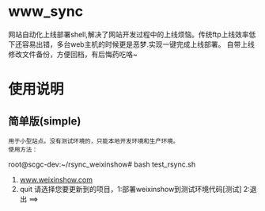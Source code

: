 # www_sync
网站自动化上线部署shell,解决了网站开发过程中的上线烦恼。传统ftp上线效率低下还容易出错，多台web主机的时候更是恶梦.实现一键完成上线部署。
自带上线修改文件备份，方便回档，有后悔药吃咯~

# 使用说明

## 简单版(simple)
	用于小型站点。没有测试环境的，只能本地开发环境和生产环境。
	使用方法：		
root@scgc-dev:~/rsync_weixinshow# bash test_rsync.sh 
1) www.weixinshow.com
2) quit
请选择您要更新到的项目，1:部署weixinshow到测试环境代码[测试]  2:退出 ==>

